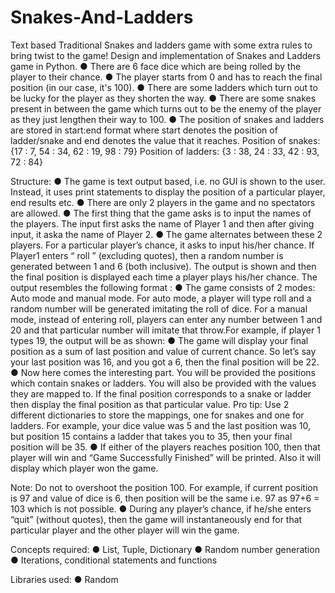 # Snakes-And-Ladders
Text based Traditional Snakes and ladders game with some extra rules to bring twist to the game! 
Design and implementation of Snakes and Ladders game in Python. 
● There are 6 face dice which are being rolled by the player to their chance. 
● The player starts from 0 and has to reach the final position (in our case, it's 100). 
● There are some ladders which turn out to be lucky for the player as they shorten the way. 
● There are some snakes present in between the game which turns out to be the enemy of the player as they just lengthen their way to 100. 
● The position of snakes and ladders are stored in start:end format where start denotes the position of ladder/snake and end denotes the value that it reaches. 
Position of snakes: {17 : 7, 54 : 34, 62 : 19, 98 : 79} 
Position of ladders: {3 : 38, 24 : 33, 42 : 93, 72 : 84} 

Structure: 
● The game is text output based, i.e. no GUI is shown to the user. Instead, it uses print statements to display the position of a particular player, end results etc. 
● There are only 2 players in the game and no spectators are allowed. 
● The first thing that the game asks is to input the names of the players. The input first asks the name of Player 1 and then after giving input, it aska the name of Player 2. 
● The game alternates between these 2 players. 
For a particular player’s chance, it asks to input his/her chance. If Player1 enters “ roll ” (excluding quotes), then a random number is generated between 1 and 6 (both inclusive). 
The output is shown and then the final position is displayed each time a player plays his/her chance. 
The output resembles the following format : 
● The game consists of 2 modes: Auto mode and manual mode.
For auto mode, a player will type roll and a random number will be generated imitating the roll of dice.
For a manual mode, instead of entering roll, players can enter any number between 1 and 20 and that particular number will imitate that throw.For example, if player 1 types 19, the output will be as shown: 
● The game will display your final position as a sum of last position and value of current chance. So let’s say your last position was 16, and you got a 6, then the final position will be 22. 
● Now here comes the interesting part. You will be provided the positions which contain snakes or ladders. You will also be provided with the values they are mapped to. If the final position corresponds to a snake or ladder then display the final position as that particular value. 
Pro tip: Use 2 different dictionaries to store the mappings, one for snakes and one for ladders. 
For example, your dice value was 5 and the last position was 10, but position 15 contains a ladder that takes you to 35, then your final position will be 35. 
● If either of the players reaches position 100, then that player will win and “Game Successfully Finished” will be printed. Also it will display which player won the game. 

Note: Do not to overshoot the position 100. For example, if current position is 97 and value of dice is 6, then position will be the same i.e. 97 as 97+6 = 103 which is not possible. 
● During any player’s chance, if he/she enters “quit” (without quotes), then the game will instantaneously end for that particular player and the other player will win the game. 

Concepts required: 
● List, Tuple, Dictionary 
● Random number generation 
● Iterations, conditional statements and functions 

Libraries used: 
● Random

